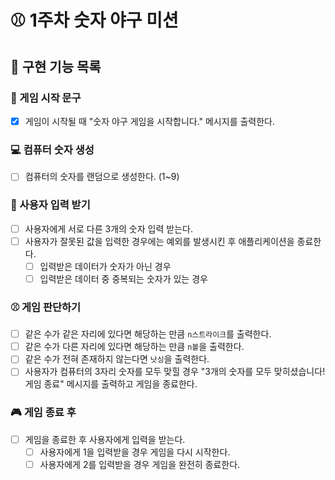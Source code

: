 # ⚾️ 1주차 숫자 야구 미션

## 🚀 구현 기능 목록

### 💬 게임 시작 문구

- [x] 게임이 시작될 때 "숫자 야구 게임을 시작합니다." 메시지를 출력한다.

### 💻 컴퓨터 숫자 생성

- [ ] 컴퓨터의 숫자를 랜덤으로 생성한다. (1~9)

### 🔎 사용자 입력 받기

- [ ] 사용자에게 서로 다른 3개의 숫자 입력 받는다.
- [ ] 사용자가 잘못된 값을 입력한 경우에는 예외를 발생시킨 후 애플리케이션을 종료한다.
  - [ ] 입력받은 데이터가 숫자가 아닌 경우
  - [ ] 입력받은 데이터 중 중복되는 숫자가 있는 경우

### ⚾️ 게임 판단하기

- [ ] 같은 수가 같은 자리에 있다면 해당하는 만큼 `n스트라이크`를 출력한다.
- [ ] 같은 수가 다른 자리에 있다면 해당하는 만큼 `n볼`을 출력한다.
- [ ] 같은 수가 전혀 존재하지 않는다면 `낫싱`을 출력한다.
- [ ] 사용자가 컴퓨터의 3자리 숫자를 모두 맞힐 경우 "3개의 숫자를 모두 맞히셨습니다! 게임 종료" 메시지를 출력하고 게임을 종료한다.

### 🎮 게임 종료 후

- [ ] 게임을 종료한 후 사용자에게 입력을 받는다.
  - [ ] 사용자에게 1을 입력받을 경우 게임을 다시 시작한다.
  - [ ] 사용자에게 2를 입력받을 경우 게임을 완전히 종료한다.
